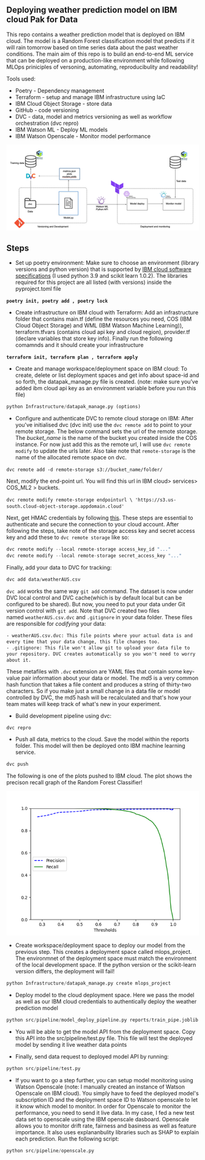 ## Deploying weather prediction model on IBM cloud Pak for Data

This repo contains a weather prediction model that is deployed on IBM cloud. The model is a Random Forest classification model that predicts if it will rain tomorrow based on time series data about the past weather conditions. The main aim of this repo is to build an end-to-end ML service that can be deployed on a production-like environment while following MLOps priniciples of versoning, automating, reproducibulity and readability!

Tools used:
- Poetry - Dependency management
- Terraform - setup and manage IBM infrastructure using IaC
- IBM Cloud Object Storage - store data
- GitHub - code versioning
- DVC - data, model and metrics versioning as well as workflow orchestration (dvc repro)
- IBM Watson ML - Deploy ML models
- IBM Watson Openscale - Monitor model performance

![My Image](project_structure.png)

## Steps

- Set up poetry environment: Make sure to choose an environment (library versions and python version) that is supported by [IBM cloud software specifications](https://dataplatform.cloud.ibm.com/docs/content/wsj/analyze-data/pm_service_supported_frameworks.html) (I used python 3.9 and scikit learn 1.0.2). The libraries required for this project are all listed (with versions) inside the pyproject.toml file

**`poetry init, poetry add , poetry lock`**

- Create infrastructure on IBM cloud with Terraform: Add an infrastructure folder that contains main.tf (define the resources you need, COS (IBM Cloud Object Storage) and WML (IBM Watson Machine Learning)), terraform.tfvars (contains cloud api key and cloud region), provider.tf (declare variables that store key info). Finally run the following comamnds and it should create your infrastructure

**`terraform init, terraform plan , terraform apply`**

- Create and manage workspace/deployment space on IBM cloud: To create, delete or list deployment spaces and get info about space-id and so forth, the datapak_manage.py file is created. (note: make sure you’ve added ibm cloud api key as an environment variable before you run this file)

```python
python Infrastructure/datapak_manage.py (options)
```

- Configure and authenticate DVC to remote cloud storage on IBM: After you've initialised dvc (dvc init) use the `dvc remote add` to point to your remote storage. The below command sets the url of the remote storage. The *bucket_name* is the name of the bucket you created inside the COS instance. For now just add this as the remote url, I will use `dvc remote modify` to update the urls later. Also take note that `remote-storage` is the name of the allocated remote space on dvc.

`dvc remote add -d remote-storage s3://bucket_name/folder/`

Next, modify the end-point url. You will find this url in IBM cloud> services> COS_ML2 > buckets. 

`dvc remote modify remote-storage endpointurl \ 'https://s3.us-south.cloud-object-storage.appdomain.cloud'`

Next, get HMAC credentials by following [this](https://cloud.ibm.com/docs/cloud-object-storage?topic=cloud-object-storage-uhc-hmac-credentials-main). These steps are essential to authenticate and secure the connection to your cloud account. After following the steps, take note of the storage access key and secret access key and add these to `dvc remote storage` like so:

```python
dvc remote modify --local remote-storage access_key_id "..."
dvc remote modify --local remote-storage secret_access_key "..."
```

Finally, add your data to DVC for tracking:

```python
dvc add data/weatherAUS.csv
```
`dvc add` works the same way `git add` command. The dataset is now under DVC local control and DVC cache(which is by default local but can be configured to be shared). But now, you need to put your data under Git version control with `git add`. Note that DVC created two files named `weatherAUS.csv.dvc` and `.gitignore` in your data folder. These files are responsible for *codifying* your data:

    - weatherAUS.csv.dvc: This file points where your actual data is and every time that your data change, this file changes too.
    - .gitignore: This file won't allow git to upload your data file to your repository. DVC creates automatically so you won't need to worry about it.

These metafiles with `.dvc` extension are YAML files that contain some key-value pair information about your data or model. The *md5* is a very common hash function that takes a file content and produces a string of thirty-two characters. So if you make just a small change in a data file or model controlled by DVC, the md5 hash will be recalculated and that's how your team mates will keep track of what's new in your experiment.

- Build development pipeline using dvc:

```python
dvc repro
```

- Push all data, metrics to the cloud. Save the model within the reports folder. This model will then be deployed onto IBM machine learning service.

```python
dvc push
```
The following is one of the plots pushed to IBM cloud. The plot shows the precison recall graph of the Random Forest Classifier!

![My Image](precession-recall.png)

- Create workspace/deployment space to deploy our model from the previous step. This creates a deployment space called mlops_project. The environmnet of the deployment space must match the environment of the local development space. If the python version or the scikit-learn version differs, the deployment will fail!

```python
python Infrastructure/datapak_manage.py create mlops_project
```

- Deploy model to the cloud deployment space. Here we pass the model as well as our IBM cloud credentials to authentically deploy the weather prediction model

```python
python src/pipeline/model_deploy_pipeline.py reports/train_pipe.joblib . ./credentials.yaml
```

- You will be able to get the model API from the deployment space. Copy this API into the src/pipeline/test.py file. This file will test the deployed model by sending it live weather data points

- Finally, send data request to deployed model API by running:

```python
python src/pipeline/test.py
```

- If you want to go a step further, you can setup model monitoring using Watson Openscale (note: I manually created an instance of Watson Openscale on IBM cloud). You simply have to feed the deployed model's subscription ID and the deployment space ID to Watson openscale to let it know which model to monitor. In order for Openscale to monitor the performance, you need to send it live data. In my case, I fed a new test data set to openscale using the IBM openscale dasboard. Openscale allows you to monitor drift rate, fairness and basiness as well as feature importance. It also uses explananbulity libraries such as SHAP to explain each prediction. Run the following script:

```python
python src/pipeline/openscale.py
```
